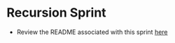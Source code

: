 # Recursion Sprint
- Review the README associated with this sprint [here](http://bootcamp-essentials.hackreactor.com/content/sprint-recursion.html)
